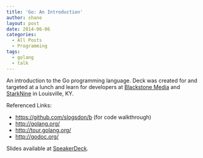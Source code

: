 ```yaml
---
title: 'Go: An Introduction'
author: shane
layout: post
date: 2014-06-06
categories:
  - All Posts
  - Programming
tags:
  - golang
  - talk
---
```

An introduction to the Go programming language. Deck was created for and targeted at a lunch and learn for developers at [Blackstone Media][1] and [StarkNine][2] in Louisville, KY.

Referenced Links:

  * <https://github.com/slogsdon/b> (for code walkthrough)
  * <http://golang.org/>
  * <http://tour.golang.org/>
  * <http://godoc.org/>

Slides available at [SpeakerDeck][3].

 [1]: http://www.blackstonemedia.com/
 [2]: http://www.starknine.com/
 [3]: https://speakerdeck.com/slogsdon/go-an-introduction
